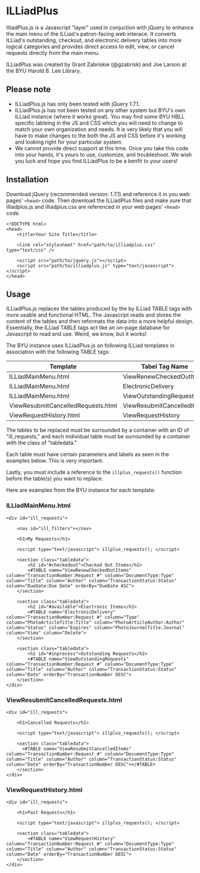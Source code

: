 # ILLiadPlus

IlliadPlus.js is a Javascript "layer" used in conjuction with jQuery to enhance the main menu of the ILLiad's patron-facing web interace. It converts ILLiad's outstanding, checkout, and electronic delivery tables into more logical categories and provides direct access to edit, view, or cancel requests directly from the main menu. 

ILLiadPlus was created by Grant Zabriskie (@gzabrisk) and Joe Larson at the BYU Harold B. Lee Library. 

## Please note

* ILLiadPlus.js has only been tested with jQuery 1.7.1.
* ILLiadPlus.js has not been tested on any other system but BYU's own ILLiad instance (where it works great). You may find some BYU HBLL specific lableing in the JS and CSS which you will need to change to match your own organization and needs. It is very likely that you will have to make changes to the both the JS and CSS before it's working and looking right for your particular system.
* We cannot provide direct support at this time. Once you take this code into your hands, it's yours to use, customize, and troubleshoot. We wish you luck and hope you find ILLiadPlus to be a benfit to your users!

## Installation

Download jQuery (recommended version: 1.7.1) and reference it in you web pages' `<head>` code.  Then download the ILLiadPlus files and make sure that illiadplus.js and illiadplus.css are referenced in your web pages' `<head>` code. 

	<!DOCTYPE html>
	<head>
		<title>Your Site Title</title>

		<link rel="stylesheet" href="path/to/illiadplus.css" type="text/css" />	

		<script src="path/to/jquery.js"></script>
		<script src="path/to/illiadplus.js" type="text/javascript"></script>
	</head>

## Usage

ILLiadPlus.js replaces the tables produced by the by ILLiad TABLE tags with more usable and functional HTML. The Javascript reads and stores the content of the tables and then reformats the data into a more helpful design. Essentially, the ILLiad TABLE tags act like an on-page database for Javascript to read and use. Weird, we know, but it works!

The BYU instance uses ILLiadPlus.js on following ILLiad templates in association with the following TABLE tags:

| Template                           | Tabel Tag Name             |
| ---------------------------------- | -------------------------- |
| ILLiadMainMenu.html                | ViewRenewCheckedOutItems   |
| ILLiadMainMenu.html                | ElectronicDelivery         |
| ILLiadMainMenu.html                | ViewOutstandingRequests    |
| ViewResubmitCancelledRequests.html | ViewResubmitCancelledItems |
| ViewRequestHistory.html            | ViewRequestHistory         |

The tables to be replaced must be surrounded by a container with an ID of "ill_requests," and each individual table must be surrounded by a container with the class of "tabledata." 

Each table must have certain parameters and labels as seen in the examples below. This is very important.

Lastly, you must include a reference to the `illplus_requests()` function before the table(s) you want to replace.

Here are examples from the BYU instance for each template:

### ILLiadMainMenu.html

	<div id="ill_requests">

		<nav id="ill_filters"></nav>

		<h1>My Requests</h1>

		<script type="text/javascript"> illplus_requests(); </script>
		
		<section class="tabledata">
			<h2 id="#checkedout">Checked Out Items</h2>
			<#TABLE name="ViewRenewCheckedOutItems" column="TransactionNumber:Request #" column="DocumentType:Type" column="Title" column="Author" column="TransactionStatus:Status" column="DueDate:Due Date" orderBy="DueDate ASC">
		</section>

		<section class="tabledata">
			<h2 id="#available">Electronic Items</h2>
			<#TABLE name="ElectronicDelivery" column="TransactionNumber:Request #" column="Type" column="PhotoArticleTitle:Title" column="PhotoArticleAuthor:Author" column="Status" column="Expires" column="PhotoJournalTitle:Journal" column="View" column="Delete">
		</section>

		<section class="tabledata">
			<h2 id="#inprocess">Outstanding Requests</h2>
			<#TABLE name="ViewOutstandingRequests" column="TransactionNumber:Request #" column="DocumentType:Type" column="Title" column="Author" column="TransactionStatus:Status" column="Date" orderBy="TransactionNumber DESC">
		</section>
	</div>

### ViewResubmitCancelledRequests.html 

	<div id="ill_requests">

		<h1>Cancelled Requests</h1>

		<script type="text/javascript"> illplus_requests(); </script>

		<section class="tabledata">
		  <#TABLE name="ViewResubmitCancelledItems" column="TransactionNumber:Request #" column="DocumentType:Type" column="Title" column="Author" column="TransactionStatus:Status" column="Date" orderBy="TransactionNumber DESC"></#TABLE>
		</section>
	</div>

### ViewRequestHistory.html

	<div id="ill_requests">

		<h1>Past Requests</h1>
		
		<script type="text/javascript"> illplus_requests(); </script>

		<section class="tabledata">
			<#TABLE name="ViewRequestHistory" column="TransactionNumber:Request #" column="DocumentType:Type" column="Title" column="Author" column="TransactionStatus:Status" column="Date" orderBy="TransactionNumber DESC">
		</section>
	</div>	
